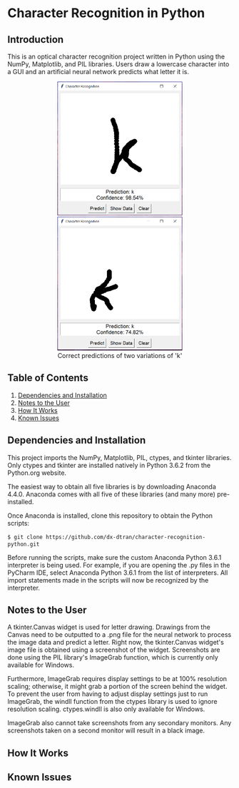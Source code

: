 # Character Recognition in Python

## Introduction

This is an optical character recognition project written in Python using the NumPy, Matplotlib, and PIL libraries. Users draw a lowercase character into a GUI and an artificial neural network predicts what letter it is.

<p align="center">
<img src="https://github.com/dx-dtran/character-recognition-python/blob/master/images/example1.PNG" height="300"/>
<img src="https://github.com/dx-dtran/character-recognition-python/blob/master/images/example2.PNG" height="300"/>
<br>Correct predictions of two variations of 'k'
</p>



## Table of Contents
1. [Dependencies and Installation](#dependencies-and-installation)
2. [Notes to the User](#notes-to-the-user)
3. [How It Works](#how-it-works)
4. [Known Issues](#known-issues)

## Dependencies and Installation

This project imports the NumPy, Matplotlib, PIL, ctypes, and tkinter libraries. Only ctypes and tkinter are installed natively in Python 3.6.2 from the Python.org website.

The easiest way to obtain all five libraries is by downloading Anaconda 4.4.0. Anaconda comes with all five of these libraries (and many more) pre-installed.

Once Anaconda is installed, clone this repository to obtain the Python scripts:
```
$ git clone https://github.com/dx-dtran/character-recognition-python.git
```

Before running the scripts, make sure the custom Anaconda Python 3.6.1 interpreter is being used. For example, if you are opening the .py files in the PyCharm IDE, select Anaconda Python 3.6.1 from the list of interpreters. All import statements made in the scripts will now be recognized by the interpreter.

## Notes to the User

A tkinter.Canvas widget is used for letter drawing. Drawings from the Canvas need to be outputted to a .png file for the neural network to process the image data and predict a letter. Right now, the tkinter.Canvas widget's image file is obtained using a screenshot of the widget. Screenshots are done using the PIL library's ImageGrab function, which is currently only available for Windows. 

Furthermore, ImageGrab requires display settings to be at 100% resolution scaling; otherwise, it might grab a portion of the screen behind the widget. To prevent the user from having to adjust display settings just to run ImageGrab, the windll function from the ctypes library is used to ignore resolution scaling. ctypes.windll is also only available for Windows.

ImageGrab also cannot take screenshots from any secondary monitors. Any screenshots taken on a second monitor will result in a black image.

## How It Works

## Known Issues
